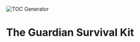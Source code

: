 ![TOC Generator](https://github.com/guardian/the-survival-kit/workflows/TOC%20Generator/badge.svg?branch=main)
# The Guardian Survival Kit

<!-- START doctoc generated TOC please keep comment here to allow auto update -->
<!-- DON'T EDIT THIS SECTION, INSTEAD RE-RUN doctoc TO UPDATE -->



<!-- END doctoc generated TOC please keep comment here to allow auto update -->
